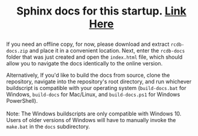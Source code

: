 # <p align=center> Sphinx docs for this startup. [Link Here](https://rcdesignbureau.github.io/rcdb-docs/) </p>

If you need an offline copy, for now, please download and extract ```rcdb-docs.zip``` and place it in a convenient location. Next, enter the ```rcdb-docs``` folder that was just created and open the ```index.html``` file, which should allow you to navigate the docs identically to the online version.

Alternatively, If you'd like to build the docs from source, clone the repository, navigate into the repository's root directory, and run whichever buildscript is compatible with your operating system (```build-docs.bat``` for Windows, ```build-docs``` for Mac/Linux, and ```build-docs.ps1``` for Windows PowerShell).
<br> <br> Note: The Windows buildscripts are only compatible with Windows 10. Users of older versions of Windows will have to  manually invoke the ```make.bat``` in the ```docs``` subdirectory.
